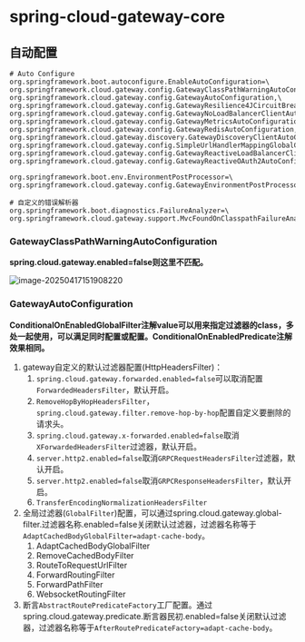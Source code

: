 # spring-cloud-gateway-core



## 自动配置

~~~facotries
# Auto Configure
org.springframework.boot.autoconfigure.EnableAutoConfiguration=\
org.springframework.cloud.gateway.config.GatewayClassPathWarningAutoConfiguration,\
org.springframework.cloud.gateway.config.GatewayAutoConfiguration,\
org.springframework.cloud.gateway.config.GatewayResilience4JCircuitBreakerAutoConfiguration,\
org.springframework.cloud.gateway.config.GatewayNoLoadBalancerClientAutoConfiguration,\
org.springframework.cloud.gateway.config.GatewayMetricsAutoConfiguration,\
org.springframework.cloud.gateway.config.GatewayRedisAutoConfiguration,\
org.springframework.cloud.gateway.discovery.GatewayDiscoveryClientAutoConfiguration,\
org.springframework.cloud.gateway.config.SimpleUrlHandlerMappingGlobalCorsAutoConfiguration,\
org.springframework.cloud.gateway.config.GatewayReactiveLoadBalancerClientAutoConfiguration,\
org.springframework.cloud.gateway.config.GatewayReactiveOAuth2AutoConfiguration

org.springframework.boot.env.EnvironmentPostProcessor=\
org.springframework.cloud.gateway.config.GatewayEnvironmentPostProcessor

# 自定义的错误解析器
org.springframework.boot.diagnostics.FailureAnalyzer=\
org.springframework.cloud.gateway.support.MvcFoundOnClasspathFailureAnalyzer

~~~



### GatewayClassPathWarningAutoConfiguration

**spring.cloud.gateway.enabled=false则这里不匹配。**

![image-20250417151908220](http://47.101.155.205/image-20250417151908220.png)



### GatewayAutoConfiguration

**ConditionalOnEnabledGlobalFilter注解value可以用来指定过滤器的class，多处一起使用，可以满足同时配置或配置。ConditionalOnEnabledPredicate注解效果相同。**

1. gateway自定义的默认过滤器配置(HttpHeadersFilter)：
   1. `spring.cloud.gateway.forwarded.enabled=false`可以取消配置`ForwardedHeadersFilter`，默认开启。
   2. `RemoveHopByHopHeadersFilter`，`spring.cloud.gateway.filter.remove-hop-by-hop`配置自定义要删除的请求头。
   3. `spring.cloud.gateway.x-forwarded.enabled=false`取消`XForwardedHeadersFilter`过滤器，默认开启。
   4. `server.http2.enabled=false`取消`GRPCRequestHeadersFilter`过滤器，默认开启。
   5. `server.http2.enabled=false`取消`GRPCResponseHeadersFilter`，默认开启。
   6. `TransferEncodingNormalizationHeadersFilter`
2. 全局过滤器(`GlobalFilter`)配置，可以通过spring.cloud.gateway.global-filter.过滤器名称.enabled=false关闭默认过滤器，过滤器名称等于`AdaptCachedBodyGlobalFilter=adapt-cache-body`。
   1. AdaptCachedBodyGlobalFilter
   2. RemoveCachedBodyFilter
   3. RouteToRequestUrlFilter
   4. ForwardRoutingFilter
   5. ForwardPathFilter
   6. WebsocketRoutingFilter
3. 断言`AbstractRoutePredicateFactory`工厂配置。通过spring.cloud.gateway.predicate.断言器民初.enabled=false关闭默认过滤器，过滤器名称等于`AfterRoutePredicateFactory=adapt-cache-body`。